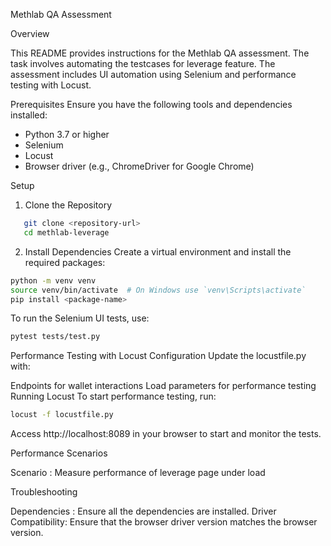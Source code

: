 Methlab QA Assessment

Overview

This README provides instructions for the Methlab QA assessment. The task involves automating the testcases for leverage feature. The assessment includes UI automation using Selenium and performance testing with Locust.

Prerequisites
Ensure you have the following tools and dependencies installed:

* Python 3.7 or higher
* Selenium
* Locust
* Browser driver (e.g., ChromeDriver for Google Chrome)

Setup
1. Clone the Repository
```bash
   git clone <repository-url>
   cd methlab-leverage
```
2. Install Dependencies
   Create a virtual environment and install the required packages:

```bash
python -m venv venv
source venv/bin/activate  # On Windows use `venv\Scripts\activate`
pip install <package-name>
```

To run the Selenium UI tests, use:

```bash
pytest tests/test.py
```
Performance Testing with Locust
Configuration
Update the locustfile.py with:

Endpoints for wallet interactions
Load parameters for performance testing
Running Locust
To start performance testing, run:

```bash
locust -f locustfile.py
```
Access http://localhost:8089 in your browser to start and monitor the tests.

Performance Scenarios

Scenario : Measure performance of leverage page under load

Troubleshooting

Dependencies : Ensure all the dependencies are installed.
Driver Compatibility: Ensure that the browser driver version matches the browser version.